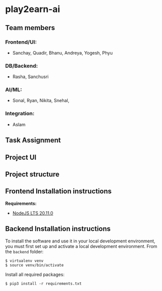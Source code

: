 # play2earn-ai

## Team members
### Frontend/UI: 
- Sanchay, Quadir, Bhanu, Andreya, Yogesh, Phyu
### DB/Backend: 
- Rasha, Sanchusri
### AI/ML:
- Sonal, Ryan, Nikita, Snehal, 
### Integration:
- Aslam
  
## Task Assignment

## Project UI

## Project structure

## Frontend Installation instructions

**Requirements:**

- [NodeJS LTS 20.11.0](https://nodejs.org/en/)

## Backend Installation instructions

To install the software and use it in your local development environment, you must first set up and activate a local development environment. From the `backend` folder:

```
$ virtualenv venv
$ source venv/bin/activate
```

Install all required packages:

```
$ pip3 install -r requirements.txt
